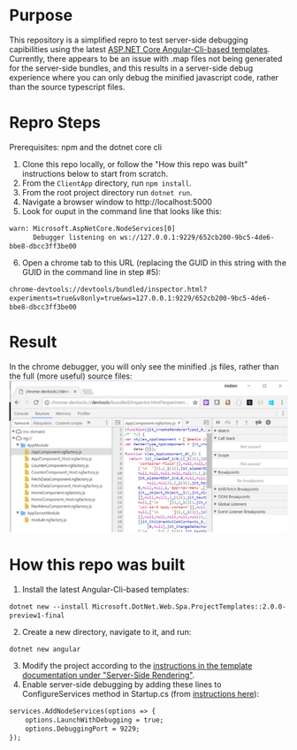 # Purpose

This repository is a simplified repro to test server-side debugging capibilities using the latest [ASP.NET Core Angular-Cli-based templates](https://docs.microsoft.com/en-us/aspnet/core/spa/index#installation). Currently, there appears to be an issue with .map files not being generated for the server-side bundles, and this results in a server-side debug experience where you can only debug the minified javascript code, rather than the source typescript files.

# Repro Steps

Prerequisites: npm and the dotnet core cli

1. Clone this repo locally, or follow the "How this repo was built" instructions below to start from scratch.
2. From the `ClientApp` directory, run `npm install`.
3. From the root project directory run `dotnet run`.
4. Navigate a browser window to http://localhost:5000
5. Look for ouput in the command line that looks like this:
```
warn: Microsoft.AspNetCore.NodeServices[0]
      Debugger listening on ws://127.0.0.1:9229/652cb200-9bc5-4de6-bbe8-dbcc3ff3be00
```
6. Open a chrome tab to this URL (replacing the GUID in this string with the GUID in the command line in step #5):
```
chrome-devtools://devtools/bundled/inspector.html?experiments=true&v8only=true&ws=127.0.0.1:9229/652cb200-9bc5-4de6-bbe8-dbcc3ff3be00
```


# Result
In the chrome debugger, you will only see the minified .js files, rather than the full (more useful) source files:
![chrome debugger](https://github.com/astegmaier/dotnet-angular-cli-ssr-debug-test/raw/master/Repro.png)

# How this repo was built
1. Install the latest Angular-Cli-based templates:
```
dotnet new --install Microsoft.DotNet.Web.Spa.ProjectTemplates::2.0.0-preview1-final
```
2. Create a new directory, navigate to it, and run:
```
dotnet new angular
```
3. Modify the project according to the [instructions in the template documentation under "Server-Side Rendering"](https://docs.microsoft.com/en-us/aspnet/core/spa/angular?tabs=visual-studio#server-side-rendering).
4. Enable server-side debugging by adding these lines to ConfigureServices method in Startup.cs (from [instructions here](https://github.com/aspnet/JavaScriptServices/tree/dev/src/Microsoft.AspNetCore.SpaServices#debugging-your-javascripttypescript-code-when-it-runs-on-the-server)):

```
services.AddNodeServices(options => {
    options.LaunchWithDebugging = true;
    options.DebuggingPort = 9229;
});
```